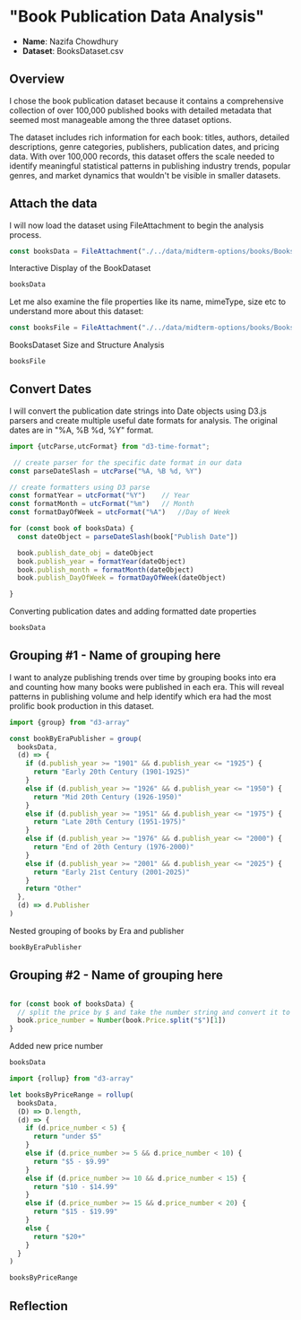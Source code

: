 # "Book Publication Data Analysis"

- **Name**: Nazifa Chowdhury
- **Dataset**: BooksDataset.csv

## Overview

I chose the book publication dataset because it contains a comprehensive collection of over 100,000 published books with detailed metadata that seemed most manageable among the three dataset options. 

The dataset includes rich information for each book: titles, authors, detailed descriptions, genre categories, publishers, publication dates, and pricing data. With over 100,000 records, this dataset offers the scale needed to identify meaningful statistical patterns in publishing industry trends, popular genres, and market dynamics that wouldn't be visible in smaller datasets.

## Attach the data

I will now load the dataset using FileAttachment to begin the analysis process.

```js
const booksData = FileAttachment("./../data/midterm-options/books/BooksDataset.csv").csv({typed: true})
```
<p class="codeblock-caption">
  Interactive Display of the BookDataset
</p>

```js
booksData
```
Let me also examine the file properties like its name, mimeType, size etc to understand more about this dataset:

```js
const booksFile = FileAttachment("./../data/midterm-options/books/BooksDataset.csv")
```

<p class="codeblock-caption">
  BooksDataset Size and Structure Analysis
</p>

```js
booksFile
```

## Convert Dates

I will convert the publication date strings into Date objects using D3.js parsers and create multiple useful date formats for analysis. The original dates are in "%A, %B %d, %Y" format.

```js
import {utcParse,utcFormat} from "d3-time-format";

 // create parser for the specific date format in our data
const parseDateSlash = utcParse("%A, %B %d, %Y")

// create formatters using D3 parse
const formatYear = utcFormat("%Y")    // Year
const formatMonth = utcFormat("%m")   // Month
const formatDayOfWeek = utcFormat("%A")   //Day of Week 

for (const book of booksData) {
  const dateObject = parseDateSlash(book["Publish Date"])

  book.publish_date_obj = dateObject
  book.publish_year = formatYear(dateObject)
  book.publish_month = formatMonth(dateObject)
  book.publish_DayOfWeek = formatDayOfWeek(dateObject)

}
```
<p class="codeblock-caption">
Converting publication dates and adding formatted date properties
</p>

```js
booksData
```

## Grouping #1 - Name of grouping here

I want to analyze publishing trends over time by grouping books into era and counting how many books were published in each era. This will reveal patterns in publishing volume and help identify which era had the most prolific book production in this dataset.

```js
import {group} from "d3-array"

const bookByEraPublisher = group(
  booksData,
  (d) => {
    if (d.publish_year >= "1901" && d.publish_year <= "1925") {
      return "Early 20th Century (1901-1925)"
    }
    else if (d.publish_year >= "1926" && d.publish_year <= "1950") {
      return "Mid 20th Century (1926-1950)"
    }
    else if (d.publish_year >= "1951" && d.publish_year <= "1975") {
      return "Late 20th Century (1951-1975)"
    }
    else if (d.publish_year >= "1976" && d.publish_year <= "2000") {
      return "End of 20th Century (1976-2000)"
    }
    else if (d.publish_year >= "2001" && d.publish_year <= "2025") {
      return "Early 21st Century (2001-2025)"
    }
    return "Other"
  },
  (d) => d.Publisher
)
```
<p class="codeblock-caption">
Nested grouping of books by Era and publisher
</p>

```js
bookByEraPublisher
```

## Grouping #2 - Name of grouping here 

```js

for (const book of booksData) {
  // split the price by $ and take the number string and convert it to number
  book.price_number = Number(book.Price.split("$")[1])
}
```
<p class="codeblock-caption">
Added new price number
</p>

```js
booksData
```

```js
import {rollup} from "d3-array"

let booksByPriceRange = rollup(
  booksData,
  (D) => D.length,
  (d) => {
    if (d.price_number < 5) {
      return "under $5"
    }
    else if (d.price_number >= 5 && d.price_number < 10) {
      return "$5 - $9.99"
    }
    else if (d.price_number >= 10 && d.price_number < 15) {
      return "$10 - $14.99"
    }
    else if (d.price_number >= 15 && d.price_number < 20) {
      return "$15 - $19.99"
    }
    else {
      return "$20+"
    }
  }
)
```

```js
booksByPriceRange
```





















<!-- //   book["Price in Dollar"] = book.Price.split("$")[1]

//   // I have just splited the price property into two parts: [0] = "Price starting at" and [1] = $.$$. But the value is still in string . I have to convert it into number as I am trying to grouping them as per price

//   book.Price_Dollar = Number(book["Price in Dollar"])
// }
// ```
// ```js
// booksData
// ```

// ```js
// // now i want to sort the data by pricing.

// let booksWithPriceNumber = booksData.map(
//   (book) => {
//     if (book.Price_Dollar < 5) 
//     {
//       book.Price_Range = "under $5"
//     }
//     else if (book.Price_Dollar >= 5 && book.Price_Dollar < 10) 
//     {
//       book.Price_Range = "within $5 to $9.99"
//     }
//     else if (book.Price_Dollar >= 10 && book.Price_Dollar < 15) 
//     {
//       book.Price_Range = "within $10 to $14.99"
//     }
//     else if (book.Price_Dollar >= 15 && book.Price_Dollar < 20) 
//     {
//       book.Price_Range = "within $15 to $19.99"
//     }
//     else 
//     {
//       book.Price_Range = "above $20"
//     }
//     return book
//   }
// )
// ```

// ```js
// booksWithPriceNumber
// ```

// ```js
// import {rollup} from "d3-array"

// let booksByPriceRange = rollup(
//   booksWithPriceNumber,
//   (D) => D.length,        // reducer: count items
//   (d) => d.Price_Range    // group by the Price_Range field
// )
// ```

// ```js
// booksByPriceRange -->


## Reflection
